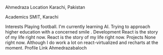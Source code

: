 Ahmedraza
Location
Karachi, Pakistan

Academics
SMIT, Karachi

Interests
Playing football.
I'm currently learning AI.
Trying to approach higher education with a concerned smile .
Development
React is the story of my life right now.
React is the story of my life right now.
Projects
None right now. Although I do work a lot on react-virtualized and recharts at the moment.
Profile Link
Ahmedrazabaloch
